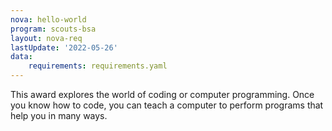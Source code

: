 ```yaml
---
nova: hello-world
program: scouts-bsa
layout: nova-req
lastUpdate: '2022-05-26'
data:
    requirements: requirements.yaml
---
```


This award explores the world of coding or computer programming. Once you know how to code, you can teach a computer to perform programs that help you in many ways.
